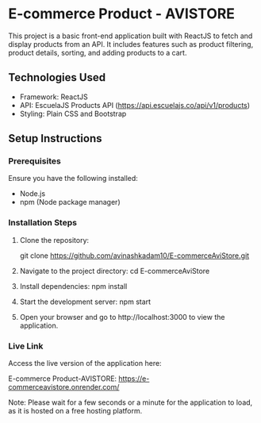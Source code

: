 # E-commerce Product - AVISTORE

This project is a basic front-end application built with ReactJS to fetch and display products from an API. 
It includes features such as product filtering, product details, sorting, and adding products to a cart.

## Technologies Used
- Framework: ReactJS
- API: EscuelaJS Products API (https://api.escuelajs.co/api/v1/products)
- Styling: Plain CSS and Bootstrap

## Setup Instructions

### Prerequisites
Ensure you have the following installed:
- Node.js
- npm (Node package manager)

### Installation Steps
1. Clone the repository:

   git clone https://github.com/avinashkadam10/E-commerceAviStore.git

2. Navigate to the project directory:
   cd E-commerceAviStore

3. Install dependencies:
   npm install

4. Start the development server:
   npm start

5. Open your browser and go to http://localhost:3000 to view the application.

### Live Link
Access the live version of the application here:

E-commerce Product-AVISTORE: https://e-commerceavistore.onrender.com/

Note: Please wait for a few seconds or a minute for the application to load, as it is hosted on a free hosting platform.